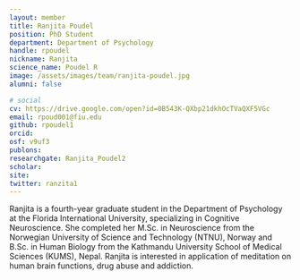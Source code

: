 ```yaml
---
layout: member
title: Ranjita Poudel
position: PhD Student
department: Department of Psychology
handle: rpoudel
nickname: Ranjita
science_name: Poudel R
image: /assets/images/team/ranjita-poudel.jpg
alumni: false

# social
cv: https://drive.google.com/open?id=0B543K-QXbp21dkhOcTVaQXF5VGc
email: rpoud001@fiu.edu
github: rpoudel1
orcid:
osf: v9uf3
publons:
researchgate: Ranjita_Poudel2
scholar:
site:
twitter: ranzita1
---
```


Ranjita is a fourth-year graduate student in the Department of Psychology at the Florida International University, specializing in Cognitive Neuroscience. She completed her M.Sc. in Neuroscience from the Norwegian University of Science and Technology (NTNU), Norway and B.Sc. in Human Biology from the Kathmandu University School of Medical Sciences (KUMS), Nepal. Ranjita is interested in application of meditation on human brain functions, drug abuse and addiction.

